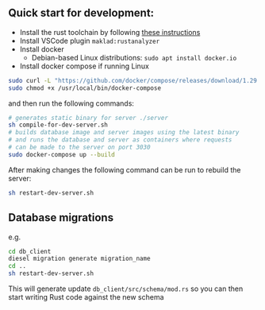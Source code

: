 ## Quick start for development:

- Install the rust toolchain by following [these instructions](https://rustup.rs/)
- Install VSCode plugin `maklad:rustanalyzer`
- Install docker
    - Debian-based Linux distributions: `sudo apt install docker.io`
- Install docker compose if running Linux
```sh
sudo curl -L "https://github.com/docker/compose/releases/download/1.29.2/docker-compose-$(uname -s)-$(uname -m)" -o /usr/local/bin/docker-compose
sudo chmod +x /usr/local/bin/docker-compose
```
and then run the following commands:

```sh
# generates static binary for server ./server
sh compile-for-dev-server.sh
# builds database image and server images using the latest binary
# and runs the database and server as containers where requests
# can be made to the server on port 3030
sudo docker-compose up --build
```

After making changes the following command can be run to rebuild the
server:

```sh
sh restart-dev-server.sh
```

## Database migrations
e.g.
```sh
cd db_client
diesel migration generate migration_name
cd ..
sh restart-dev-server.sh
```
This will generate update `db_client/src/schema/mod.rs`
so you can then start writing Rust code against the new schema 